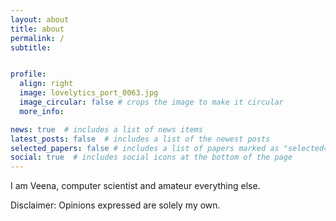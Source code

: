 ```yaml
---
layout: about
title: about
permalink: /
subtitle: 


profile:
  align: right
  image: lovelytics_port_0063.jpg
  image_circular: false # crops the image to make it circular
  more_info:

news: true  # includes a list of news items
latest_posts: false  # includes a list of the newest posts
selected_papers: false # includes a list of papers marked as "selected={true}"
social: true  # includes social icons at the bottom of the page
---
```


I am Veena, computer scientist and amateur everything else. 

Disclaimer: Opinions expressed are solely my own. 

